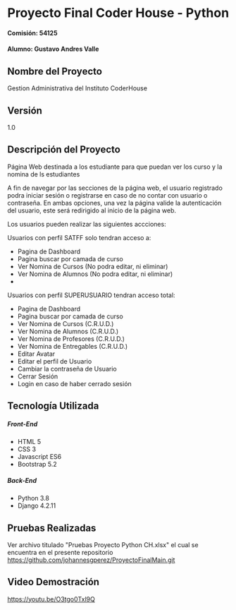 # Proyecto Final Coder House - Python
#### Comisión: 54125
#### Alumno: Gustavo Andres Valle

## Nombre del Proyecto
Gestion Administrativa del Instituto CoderHouse

## Versión
1.0

## Descripción del Proyecto
Página Web destinada a los estudiante para que puedan ver los curso y la nomina de ls estudiantes

A fin de navegar por las secciones de la página web, el usuario registrado podra iniciar sesión o registrarse en caso de no contar con usuario o contraseña. En ambas opciones, una vez la página valide la autenticación del usuario, este será redirigido al inicio de la página web.

Los usuarios pueden realizar las siguientes accciones:

Usuarios con perfil SATFF solo tendran acceso a:
- Pagina de Dashboard
- Pagina buscar por camada de curso
- Ver Nomina de Cursos (No podra editar, ni eliminar)
- Ver Nomina de Alumnos (No podra editar, ni eliminar)
- 
Usuarios con perfil SUPERUSUARIO tendran acceso total:
- Pagina de Dashboard
- Pagina buscar por camada de curso
- Ver Nomina de Cursos (C.R.U.D.)
- Ver Nomina de Alumnos (C.R.U.D.)
- Ver Nomina de Profesores (C.R.U.D.)
- Ver Nomina de Entregables (C.R.U.D.)
- Editar Avatar
- Editar el perfil de Usuario
- Cambiar la contraseña de Usuario
- Cerrar Sesión
- Login en caso de haber cerrado sesión

## Tecnología Utilizada

##### Front-End
- HTML 5
- CSS 3
- Javascript ES6
- Bootstrap 5.2

##### Back-End
- Python 3.8
- Django 4.2.11

## Pruebas Realizadas

Ver archivo titulado "Pruebas Proyecto Python CH.xlsx" el cual se encuentra en el presente repositorio https://github.com/johannesgperez/ProyectoFinalMain.git

## Video Demostración

https://youtu.be/O3tgo0Txl9Q









